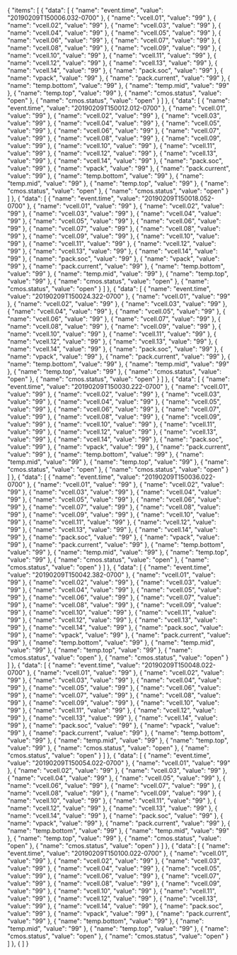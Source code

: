 {
    "items": [
        {
            "data": [
                { "name": "event.time", "value": "20190209T150006.032-0700" },
                { "name": "vcell.01", "value": "99" },
                { "name": "vcell.02", "value": "99" },
                { "name": "vcell.03", "value": "99" },
                { "name": "vcell.04", "value": "99" },
                { "name": "vcell.05", "value": "99" },
                { "name": "vcell.06", "value": "99" },
                { "name": "vcell.07", "value": "99" },
                { "name": "vcell.08", "value": "99" },
                { "name": "vcell.09", "value": "99" },
                { "name": "vcell.10", "value": "99" },
                { "name": "vcell.11", "value": "99" },
                { "name": "vcell.12", "value": "99" },
                { "name": "vcell.13", "value": "99" },
                { "name": "vcell.14", "value": "99" },
                { "name": "pack.soc", "value": "99" },
                { "name": "vpack", "value": "99" },
                { "name": "pack.current", "value": "99" },
                { "name": "temp.bottom", "value": "99" },
                { "name": "temp.mid", "value": "99" },
                { "name": "temp.top", "value": "99" },
                { "name": "cmos.status", "value": "open" },
                { "name": "cmos.status", "value": "open" }
            ]
        },
        {
            "data": [
                { "name": "event.time", "value": "20190209T150012.012-0700" },
                { "name": "vcell.01", "value": "99" },
                { "name": "vcell.02", "value": "99" },
                { "name": "vcell.03", "value": "99" },
                { "name": "vcell.04", "value": "99" },
                { "name": "vcell.05", "value": "99" },
                { "name": "vcell.06", "value": "99" },
                { "name": "vcell.07", "value": "99" },
                { "name": "vcell.08", "value": "99" },
                { "name": "vcell.09", "value": "99" },
                { "name": "vcell.10", "value": "99" },
                { "name": "vcell.11", "value": "99" },
                { "name": "vcell.12", "value": "99" },
                { "name": "vcell.13", "value": "99" },
                { "name": "vcell.14", "value": "99" },
                { "name": "pack.soc", "value": "99" },
                { "name": "vpack", "value": "99" },
                { "name": "pack.current", "value": "99" },
                { "name": "temp.bottom", "value": "99" },
                { "name": "temp.mid", "value": "99" },
                { "name": "temp.top", "value": "99" },
                { "name": "cmos.status", "value": "open" },
                { "name": "cmos.status", "value": "open" }
            ]
        },
        {
            "data": [
                { "name": "event.time", "value": "20190209T150018.052-0700" },
                { "name": "vcell.01", "value": "99" },
                { "name": "vcell.02", "value": "99" },
                { "name": "vcell.03", "value": "99" },
                { "name": "vcell.04", "value": "99" },
                { "name": "vcell.05", "value": "99" },
                { "name": "vcell.06", "value": "99" },
                { "name": "vcell.07", "value": "99" },
                { "name": "vcell.08", "value": "99" },
                { "name": "vcell.09", "value": "99" },
                { "name": "vcell.10", "value": "99" },
                { "name": "vcell.11", "value": "99" },
                { "name": "vcell.12", "value": "99" },
                { "name": "vcell.13", "value": "99" },
                { "name": "vcell.14", "value": "99" },
                { "name": "pack.soc", "value": "99" },
                { "name": "vpack", "value": "99" },
                { "name": "pack.current", "value": "99" },
                { "name": "temp.bottom", "value": "99" },
                { "name": "temp.mid", "value": "99" },
                { "name": "temp.top", "value": "99" },
                { "name": "cmos.status", "value": "open" },
                { "name": "cmos.status", "value": "open" }
            ]
        },
        {
            "data": [
                { "name": "event.time", "value": "20190209T150024.322-0700" },
                { "name": "vcell.01", "value": "99" },
                { "name": "vcell.02", "value": "99" },
                { "name": "vcell.03", "value": "99" },
                { "name": "vcell.04", "value": "99" },
                { "name": "vcell.05", "value": "99" },
                { "name": "vcell.06", "value": "99" },
                { "name": "vcell.07", "value": "99" },
                { "name": "vcell.08", "value": "99" },
                { "name": "vcell.09", "value": "99" },
                { "name": "vcell.10", "value": "99" },
                { "name": "vcell.11", "value": "99" },
                { "name": "vcell.12", "value": "99" },
                { "name": "vcell.13", "value": "99" },
                { "name": "vcell.14", "value": "99" },
                { "name": "pack.soc", "value": "99" },
                { "name": "vpack", "value": "99" },
                { "name": "pack.current", "value": "99" },
                { "name": "temp.bottom", "value": "99" },
                { "name": "temp.mid", "value": "99" },
                { "name": "temp.top", "value": "99" },
                { "name": "cmos.status", "value": "open" },
                { "name": "cmos.status", "value": "open" }
            ]
        },
        {
            "data": [
                { "name": "event.time", "value": "20190209T150030.222-0700" },
                { "name": "vcell.01", "value": "99" },
                { "name": "vcell.02", "value": "99" },
                { "name": "vcell.03", "value": "99" },
                { "name": "vcell.04", "value": "99" },
                { "name": "vcell.05", "value": "99" },
                { "name": "vcell.06", "value": "99" },
                { "name": "vcell.07", "value": "99" },
                { "name": "vcell.08", "value": "99" },
                { "name": "vcell.09", "value": "99" },
                { "name": "vcell.10", "value": "99" },
                { "name": "vcell.11", "value": "99" },
                { "name": "vcell.12", "value": "99" },
                { "name": "vcell.13", "value": "99" },
                { "name": "vcell.14", "value": "99" },
                { "name": "pack.soc", "value": "99" },
                { "name": "vpack", "value": "99" },
                { "name": "pack.current", "value": "99" },
                { "name": "temp.bottom", "value": "99" },
                { "name": "temp.mid", "value": "99" },
                { "name": "temp.top", "value": "99" },
                { "name": "cmos.status", "value": "open" },
                { "name": "cmos.status", "value": "open" }
            ]
        },
        {
            "data": [
                { "name": "event.time", "value": "20190209T150036.022-0700" },
                { "name": "vcell.01", "value": "99" },
                { "name": "vcell.02", "value": "99" },
                { "name": "vcell.03", "value": "99" },
                { "name": "vcell.04", "value": "99" },
                { "name": "vcell.05", "value": "99" },
                { "name": "vcell.06", "value": "99" },
                { "name": "vcell.07", "value": "99" },
                { "name": "vcell.08", "value": "99" },
                { "name": "vcell.09", "value": "99" },
                { "name": "vcell.10", "value": "99" },
                { "name": "vcell.11", "value": "99" },
                { "name": "vcell.12", "value": "99" },
                { "name": "vcell.13", "value": "99" },
                { "name": "vcell.14", "value": "99" },
                { "name": "pack.soc", "value": "99" },
                { "name": "vpack", "value": "99" },
                { "name": "pack.current", "value": "99" },
                { "name": "temp.bottom", "value": "99" },
                { "name": "temp.mid", "value": "99" },
                { "name": "temp.top", "value": "99" },
                { "name": "cmos.status", "value": "open" },
                { "name": "cmos.status", "value": "open" }
            ]
        },
        {
            "data": [
                { "name": "event.time", "value": "20190209T150042.382-0700" },
                { "name": "vcell.01", "value": "99" },
                { "name": "vcell.02", "value": "99" },
                { "name": "vcell.03", "value": "99" },
                { "name": "vcell.04", "value": "99" },
                { "name": "vcell.05", "value": "99" },
                { "name": "vcell.06", "value": "99" },
                { "name": "vcell.07", "value": "99" },
                { "name": "vcell.08", "value": "99" },
                { "name": "vcell.09", "value": "99" },
                { "name": "vcell.10", "value": "99" },
                { "name": "vcell.11", "value": "99" },
                { "name": "vcell.12", "value": "99" },
                { "name": "vcell.13", "value": "99" },
                { "name": "vcell.14", "value": "99" },
                { "name": "pack.soc", "value": "99" },
                { "name": "vpack", "value": "99" },
                { "name": "pack.current", "value": "99" },
                { "name": "temp.bottom", "value": "99" },
                { "name": "temp.mid", "value": "99" },
                { "name": "temp.top", "value": "99" },
                { "name": "cmos.status", "value": "open" },
                { "name": "cmos.status", "value": "open" }
            ]
        },
        {
            "data": [
                { "name": "event.time", "value": "20190209T150048.022-0700" },
                { "name": "vcell.01", "value": "99" },
                { "name": "vcell.02", "value": "99" },
                { "name": "vcell.03", "value": "99" },
                { "name": "vcell.04", "value": "99" },
                { "name": "vcell.05", "value": "99" },
                { "name": "vcell.06", "value": "99" },
                { "name": "vcell.07", "value": "99" },
                { "name": "vcell.08", "value": "99" },
                { "name": "vcell.09", "value": "99" },
                { "name": "vcell.10", "value": "99" },
                { "name": "vcell.11", "value": "99" },
                { "name": "vcell.12", "value": "99" },
                { "name": "vcell.13", "value": "99" },
                { "name": "vcell.14", "value": "99" },
                { "name": "pack.soc", "value": "99" },
                { "name": "vpack", "value": "99" },
                { "name": "pack.current", "value": "99" },
                { "name": "temp.bottom", "value": "99" },
                { "name": "temp.mid", "value": "99" },
                { "name": "temp.top", "value": "99" },
                { "name": "cmos.status", "value": "open" },
                { "name": "cmos.status", "value": "open" }
            ]
        },
        {
            "data": [
                { "name": "event.time", "value": "20190209T150054.022-0700" },
                { "name": "vcell.01", "value": "99" },
                { "name": "vcell.02", "value": "99" },
                { "name": "vcell.03", "value": "99" },
                { "name": "vcell.04", "value": "99" },
                { "name": "vcell.05", "value": "99" },
                { "name": "vcell.06", "value": "99" },
                { "name": "vcell.07", "value": "99" },
                { "name": "vcell.08", "value": "99" },
                { "name": "vcell.09", "value": "99" },
                { "name": "vcell.10", "value": "99" },
                { "name": "vcell.11", "value": "99" },
                { "name": "vcell.12", "value": "99" },
                { "name": "vcell.13", "value": "99" },
                { "name": "vcell.14", "value": "99" },
                { "name": "pack.soc", "value": "99" },
                { "name": "vpack", "value": "99" },
                { "name": "pack.current", "value": "99" },
                { "name": "temp.bottom", "value": "99" },
                { "name": "temp.mid", "value": "99" },
                { "name": "temp.top", "value": "99" },
                { "name": "cmos.status", "value": "open" },
                { "name": "cmos.status", "value": "open" }
            ]
        },
        {
            "data": [
                { "name": "event.time", "value": "20190209T150100.022-0700" },
                { "name": "vcell.01", "value": "99" },
                { "name": "vcell.02", "value": "99" },
                { "name": "vcell.03", "value": "99" },
                { "name": "vcell.04", "value": "99" },
                { "name": "vcell.05", "value": "99" },
                { "name": "vcell.06", "value": "99" },
                { "name": "vcell.07", "value": "99" },
                { "name": "vcell.08", "value": "99" },
                { "name": "vcell.09", "value": "99" },
                { "name": "vcell.10", "value": "99" },
                { "name": "vcell.11", "value": "99" },
                { "name": "vcell.12", "value": "99" },
                { "name": "vcell.13", "value": "99" },
                { "name": "vcell.14", "value": "99" },
                { "name": "pack.soc", "value": "99" },
                { "name": "vpack", "value": "99" },
                { "name": "pack.current", "value": "99" },
                { "name": "temp.bottom", "value": "99" },
                { "name": "temp.mid", "value": "99" },
                { "name": "temp.top", "value": "99" },
                { "name": "cmos.status", "value": "open" },
                { "name": "cmos.status", "value": "open" }
            ]
        },
        {
    ]
}   
